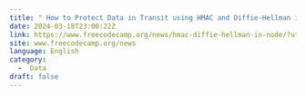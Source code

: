 ```yaml
---
title: " How to Protect Data in Transit using HMAC and Diffie-Hellman in Node.js [Full Handbook] "
date: 2024-03-18T23:00:22Z
link: https://www.freecodecamp.org/news/hmac-diffie-hellman-in-node/?utm_medium=RSS&utm_source=news.12bit.vn
site: www.freecodecamp.org/news
language: English
category:
  -  Data 
draft: false
---
```

